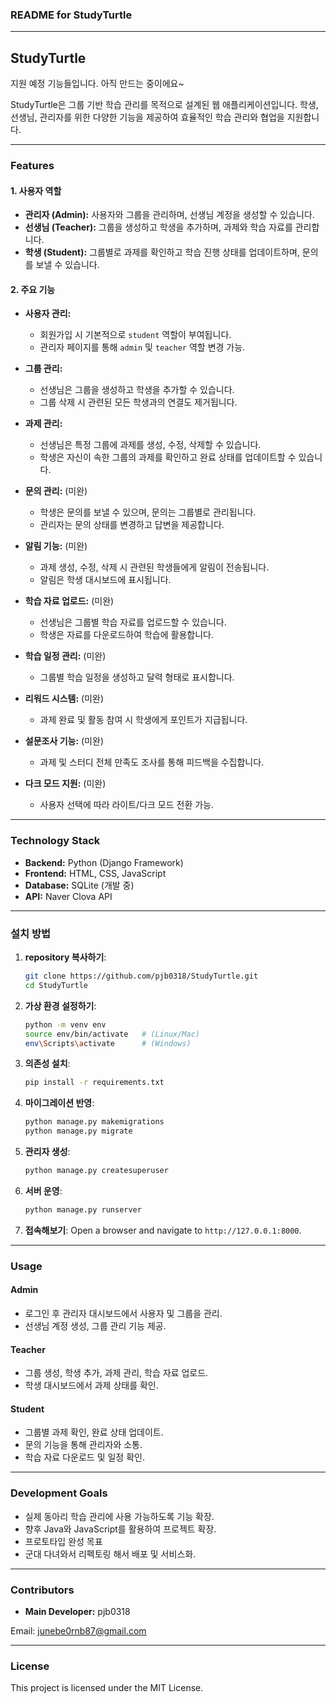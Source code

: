 ### **README for StudyTurtle**

---

## **StudyTurtle**

지원 예정 기능들입니다. 아직 만드는 중이에요~

StudyTurtle은 그룹 기반 학습 관리를 목적으로 설계된 웹 애플리케이션입니다. 학생, 선생님, 관리자를 위한 다양한 기능을 제공하여 효율적인 학습 관리와 협업을 지원합니다.

---

### **Features**

#### **1. 사용자 역할**
- **관리자 (Admin):** 사용자와 그룹을 관리하며, 선생님 계정을 생성할 수 있습니다.
- **선생님 (Teacher):** 그룹을 생성하고 학생을 추가하며, 과제와 학습 자료를 관리합니다.
- **학생 (Student):** 그룹별로 과제를 확인하고 학습 진행 상태를 업데이트하며, 문의를 보낼 수 있습니다.

#### **2. 주요 기능**
- **사용자 관리:**
  - 회원가입 시 기본적으로 `student` 역할이 부여됩니다.
  - 관리자 페이지를 통해 `admin` 및 `teacher` 역할 변경 가능.

- **그룹 관리:**
  - 선생님은 그룹을 생성하고 학생을 추가할 수 있습니다.
  - 그룹 삭제 시 관련된 모든 학생과의 연결도 제거됩니다.

- **과제 관리:**
  - 선생님은 특정 그룹에 과제를 생성, 수정, 삭제할 수 있습니다.
  - 학생은 자신이 속한 그룹의 과제를 확인하고 완료 상태를 업데이트할 수 있습니다.

- **문의 관리:** (미완)
  - 학생은 문의를 보낼 수 있으며, 문의는 그룹별로 관리됩니다.
  - 관리자는 문의 상태를 변경하고 답변을 제공합니다.

- **알림 기능:** (미완)
  - 과제 생성, 수정, 삭제 시 관련된 학생들에게 알림이 전송됩니다.
  - 알림은 학생 대시보드에 표시됩니다.

- **학습 자료 업로드:** (미완)
  - 선생님은 그룹별 학습 자료를 업로드할 수 있습니다.
  - 학생은 자료를 다운로드하여 학습에 활용합니다.

- **학습 일정 관리:** (미완)
  - 그룹별 학습 일정을 생성하고 달력 형태로 표시합니다.

- **리워드 시스템:** (미완)
  - 과제 완료 및 활동 참여 시 학생에게 포인트가 지급됩니다.

- **설문조사 기능:** (미완)
  - 과제 및 스터디 전체 만족도 조사를 통해 피드백을 수집합니다.

- **다크 모드 지원:** (미완)
  - 사용자 선택에 따라 라이트/다크 모드 전환 가능.

---

### **Technology Stack**
- **Backend:** Python (Django Framework)
- **Frontend:** HTML, CSS, JavaScript
- **Database:** SQLite (개발 중)
- **API:** Naver Clova API

---

### **설치 방법**

1. **repository 복사하기**:
   ```bash
   git clone https://github.com/pjb0318/StudyTurtle.git
   cd StudyTurtle
   ```

2. **가상 환경 설정하기**:
   ```bash
   python -m venv env
   source env/bin/activate   # (Linux/Mac)
   env\Scripts\activate      # (Windows)
   ```

3. **의존성 설치**:
   ```bash
   pip install -r requirements.txt
   ```

4. **마이그레이션 반영**:
   ```bash
   python manage.py makemigrations
   python manage.py migrate
   ```

5. **관리자 생성**:
   ```bash
   python manage.py createsuperuser
   ```

6. **서버 운영**:
   ```bash
   python manage.py runserver
   ```

7. **접속해보기**:
   Open a browser and navigate to `http://127.0.0.1:8000`.

---

### **Usage**

#### **Admin**
- 로그인 후 관리자 대시보드에서 사용자 및 그룹을 관리.
- 선생님 계정 생성, 그룹 관리 기능 제공.

#### **Teacher**
- 그룹 생성, 학생 추가, 과제 관리, 학습 자료 업로드.
- 학생 대시보드에서 과제 상태를 확인.

#### **Student**
- 그룹별 과제 확인, 완료 상태 업데이트.
- 문의 기능을 통해 관리자와 소통.
- 학습 자료 다운로드 및 일정 확인.

---

### **Development Goals**
- 실제 동아리 학습 관리에 사용 가능하도록 기능 확장.
- 향후 Java와 JavaScript를 활용하여 프로젝트 확장.
- 프로토타입 완성 목표
- 군대 다녀와서 리펙토링 해서 배포 및 서비스화.

---

### **Contributors**
- **Main Developer:** pjb0318

Email: junebe0rnb87@gmail.com

---

### **License**
This project is licensed under the MIT License.